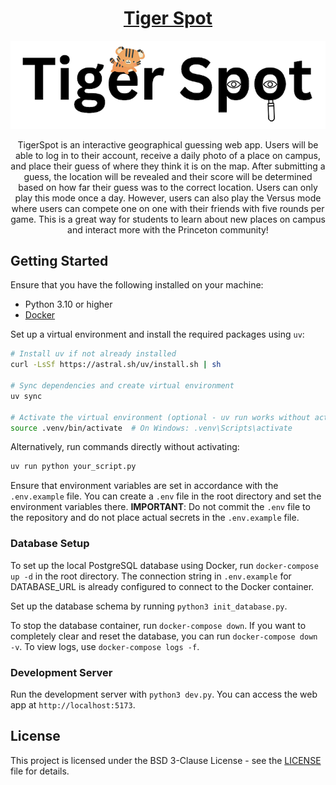 <div align = "center">
<h1>
  <a href= "https://tigerspot.tigerapps.org">Tiger Spot</a>
</h1>
<p align="center">
  <img src="static/styles/logo.png" alt="Tiger Spot Logo"/>
</p>

TigerSpot is an interactive geographical guessing web app. Users will be able to log in to their account, receive a daily photo of a place on campus, and place their guess of where they think it is on the map. After submitting a guess, the location will be revealed and their score will be determined based on how far their guess was to the correct location. Users can only play this mode once a day.
However, users can also play the Versus mode where users can compete one on one with their friends with five rounds per game. This is a great way for students to learn about new places on campus and interact more with the Princeton community!

</div>

## Getting Started

Ensure that you have the following installed on your machine:

- Python 3.10 or higher
- [Docker](https://www.docker.com/products/docker-desktop/)

Set up a virtual environment and install the required packages using `uv`:

```bash
# Install uv if not already installed
curl -LsSf https://astral.sh/uv/install.sh | sh

# Sync dependencies and create virtual environment
uv sync

# Activate the virtual environment (optional - uv run works without activation)
source .venv/bin/activate  # On Windows: .venv\Scripts\activate
```

Alternatively, run commands directly without activating:

```bash
uv run python your_script.py
```

Ensure that environment variables are set in accordance with the `.env.example` file. You can create a `.env` file in the root directory and set the environment variables there. **IMPORTANT**: Do not commit the `.env` file to the repository and do not place actual secrets in the `.env.example` file.

### Database Setup

To set up the local PostgreSQL database using Docker, run `docker-compose up -d` in the root directory. The connection string in `.env.example` for DATABASE_URL is already configured to connect to the Docker container.

Set up the database schema by running `python3 init_database.py`.

To stop the database container, run `docker-compose down`. If you want to completely clear and reset the database, you can run `docker-compose down -v`. To view logs, use `docker-compose logs -f`.

### Development Server

Run the development server with `python3 dev.py`. You can access the web app at `http://localhost:5173`.

## License

This project is licensed under the BSD 3-Clause License - see the [LICENSE](LICENSE) file for details.
